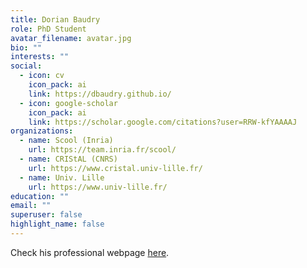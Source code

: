 ```yaml
---
title: Dorian Baudry
role: PhD Student
avatar_filename: avatar.jpg
bio: ""
interests: ""
social:
  - icon: cv
    icon_pack: ai
    link: https://dbaudry.github.io/
  - icon: google-scholar
    icon_pack: ai
    link: https://scholar.google.com/citations?user=RRW-kfYAAAAJ
organizations:
  - name: Scool (Inria)
    url: https://team.inria.fr/scool/
  - name: CRIStAL (CNRS)
    url: https://www.cristal.univ-lille.fr/
  - name: Univ. Lille
    url: https://www.univ-lille.fr/
education: ""
email: ""
superuser: false
highlight_name: false
---
```

Check his professional webpage [here](https://dbaudry.github.io/).